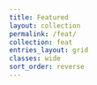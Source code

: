 ```yaml
---
title: Featured
layout: collection
permalink: /feat/
collection: feat
entries_layout: grid
classes: wide
sort_order: reverse
---
```

